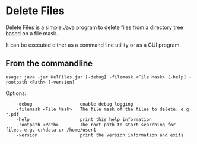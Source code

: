 Delete Files
==============

Delete Files is a simple Java program to delete files from a directory tree based on a file mask.

It can be executed either as a command line utility or as a GUI program.

From the commandline
--------------------

    usage: java -jar DelFiles.jar [-debug] -filemask <File Mask> [-help] -rootpath <Path> [-version]

Options:

        -debug                  enable debug logging
        -filemask <File Mask>   The file mask of the files to delete. e.g. *.pdf
        -help                   print this help information
        -rootpath <Path>        The root path to start searching for files. e.g. c:\data or /home/user1
        -version                print the version information and exits

